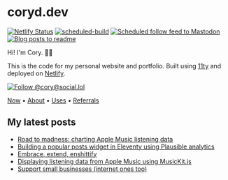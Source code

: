 # coryd.dev

[![Netlify Status](https://api.netlify.com/api/v1/badges/02b49681-1b96-4d64-978b-cd8ff204ba1e/deploy-status)](https://app.netlify.com/sites/cdme/deploys) [![scheduled-build](https://github.com/cdransf/coryd.dev/actions/workflows/scheduled-build.yaml/badge.svg)](https://github.com/cdransf/coryd.dev/actions/workflows/scheduled-build.yaml) [![Scheduled follow feed to Mastodon](https://github.com/cdransf/coryd.dev/actions/workflows/scheduled-post.yaml/badge.svg)](https://github.com/cdransf/coryd.dev/actions/workflows/scheduled-post.yaml) [![Blog posts to readme](https://github.com/cdransf/coryd.dev/actions/workflows/blog-posts-to-readme.yaml/badge.svg)](https://github.com/cdransf/coryd.dev/actions/workflows/blog-posts-to-readme.yaml)

Hi! I'm Cory. 👋🏻

This is the code for my personal website and portfolio. Built using [11ty](https://www.11ty.dev) and deployed on [Netlify](https://netlify.com).

[![Follow @cory@social.lol](https://img.shields.io/mastodon/follow/109606224363698309?domain=https%3A%2F%2Fsocial.lol&style=for-the-badge&logo=Mastodon&logoColor=white&labelColor=6364FF)](https://social.lol/@cory)

[Now](https://coryd.dev/now) • [About](https://coryd.dev/about) • [Uses](https://coryd.dev/uses) • [Referrals](https://coryd.dev/referrals)

## My latest posts
<!-- BLOGPOSTS:START -->
- [Road to madness: charting Apple Music listening data](
      https://coryd.dev/posts/2023/road-to-madness-apple-music-charts/?utm_campaign=syndication&utm_source=rss
    )
- [Building a popular posts widget in Eleventy using Plausible analytics](
      https://coryd.dev/posts/2023/popular-posts-widget-using-eleventy-plausible/?utm_campaign=syndication&utm_source=rss
    )
- [Embrace, extend, enshittify](
      https://coryd.dev/posts/2023/embrace-extend-enshittify/?utm_campaign=syndication&utm_source=rss
    )
- [Displaying listening data from Apple Music using MusicKit.js](
      https://coryd.dev/posts/2023/displaying-listening-data-from-apple-music-using-musickit/?utm_campaign=syndication&utm_source=rss
    )
- [Support small businesses (internet ones too)](
      https://coryd.dev/posts/2023/support-small-businesses-internet-ones-too/?utm_campaign=syndication&utm_source=rss
    )
<!-- BLOGPOSTS:END -->


